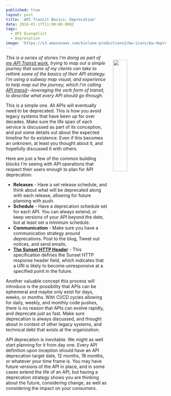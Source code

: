 ```yaml
---
published: true
layout: post
title: 'API Transit Basics: Deprecation'
date: 2018-01-17T11:00:00.000Z
tags:
  - API Evangelist
  - Deprecation
image: 'https://s3.amazonaws.com/kinlane-productions2/bw-icons/bw-deprecation-2.png'
---
```

<p><img src="https://s3.amazonaws.com/kinlane-productions2/bw-icons/bw-deprecation-2.png" align="right" width="30%" style="padding: 15px;" /></p>

_This is a series of stories I'm doing as part of [my API Transit work](http://basics.apievangelist.com/), trying to map out a simple journey that some of my clients can take to rethink some of the basics of their API strategy. I'm using a subway map visual, and experience to help map out the journey, which I'm calling [API transit](http://basics.apievangelist.com/)--leveraging the verb form of transit, to describe what every API should go through._

This is a simple one. All APIs will eventually need to be deprecated. This is how you avoid legacy systems that have been up for over decades. Make sure the life span of each service is discussed as part of its conception, and put some details out about the expected timeline for its existence. Even if this becomes an unknown, at least you thought about it, and hopefully discussed it with others.

Here are just a few of the common building blocks I'm seeing with API operations that respect their users enough to plan for API deprecation:

- **Releases** - Have a set release schedule, and think about what will be deprecated along with each release, allowing for future planning with push.
- **Schedule** - Have a deprecation schedule set for each API. You can always extend, or keep versions of your API beyond the date, but at least set a minimum schedule.
- **Communication** - Make sure you have a communication strategy around deprecations. Post to the blog, Tweet out notices, and send emails.
- [**The Sunset HTTP Header**](https://tools.ietf.org/id/draft-wilde-sunset-header-03.html) - This specification defines the Sunset HTTP response header field, which indicates that a URI is likely to become unresponsive at a specified point in the future.

Another valuable concept this process will introduce is the possibility that APIs can be ephemeral and maybe only exist for days, weeks, or months. With CI/CD cycles allowing for daily, weekly, and monthly code pushes, there is no reason that APIs can evolve rapidly, and deprecate just as fast. Make sure deprecation is always discussed, and thought about in context of other legacy systems, and technical debt that exists at the organization.

API deprecation is inevitable. We might as well start planning for it from day one. Every API definition upon inception should have an API deprecation target date, 12 months, 18 months, or whatever your time frame is. You may have future versions of the API in place, and in some cases extend the life of an API, but having a deprecation strategy shows you are thinking about the future, considering change, as well as considering the impact on your consumers.
